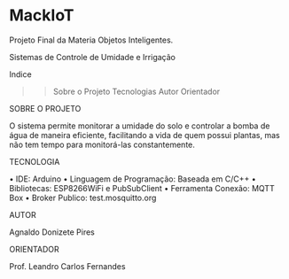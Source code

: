 # MackIoT
Projeto Final da Materia Objetos Inteligentes. 

Sistemas de Controle de Umidade e Irrigação

Indice

>>Sobre o Projeto
>> Tecnologias
>>Autor
>>Orientador

SOBRE O PROJETO

O sistema permite monitorar a umidade do solo e controlar a bomba de água de maneira eficiente, facilitando a vida de quem possui plantas, mas não tem tempo para monitorá-las constantemente.

TECNOLOGIA

•	IDE: Arduino
•	Linguagem de Programação: Baseada em C/C++
•	Bibliotecas: ESP8266WiFi e PubSubClient
•	Ferramenta Conexão: MQTT Box
•	Broker Publico: test.mosquitto.org

AUTOR

Agnaldo Donizete Pires

ORIENTADOR

Prof. Leandro Carlos Fernandes



